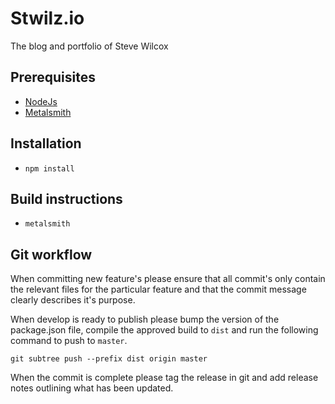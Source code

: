 # Stwilz.io
The blog and portfolio of Steve Wilcox

## Prerequisites
* [NodeJs](https://nodejs.org/)
* [Metalsmith](http://www.metalsmith.io/)

## Installation
* `npm install`

## Build instructions
  * `metalsmith`

## Git workflow
When committing new feature's please ensure that all commit's only contain the relevant files for the particular feature and that the commit message clearly describes it's purpose.

When develop is ready to publish please bump the version of the package.json file, compile the approved build to `dist` and run the following command to push to `master`.
```
git subtree push --prefix dist origin master
```
When the commit is complete please tag the release in git and add release notes outlining what has been updated.